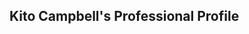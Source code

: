 ## Kito Campbell's Professional Profile

<!--

Hello! My name is Kito Campbell, and I am a passionate data enthusiast, and elite athlete. I aim to leverage my analytical skills and technical expertise to create impactful solutions and inspire others. With a background in competitive swimming, I bring dedication, discipline, and a drive for excellence to all my pursuits. My ultimate career goals include becoming a remote data analyst while representing Jamaica at the 2028 Olympics.

-->
